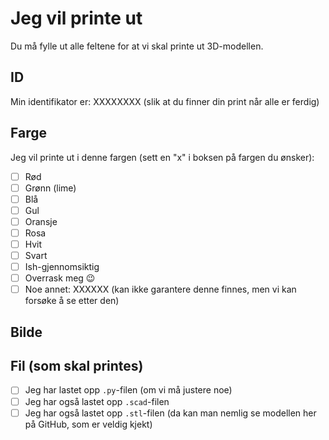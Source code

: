 # Jeg vil printe ut

Du må fylle ut alle feltene for at vi skal printe ut 3D-modellen.

## ID

Min identifikator er: XXXXXXXX (slik at du finner din print når alle er ferdig)

## Farge

Jeg vil printe ut i denne fargen (sett en "x" i boksen på fargen du ønsker):

- [ ] Rød
- [ ] Grønn (lime)
- [ ] Blå
- [ ] Gul
- [ ] Oransje
- [ ] Rosa
- [ ] Hvit
- [ ] Svart
- [ ] Ish-gjennomsiktig
- [ ] Overrask meg 😉
- [ ] Noe annet: XXXXXX (kan ikke garantere denne finnes, men vi kan forsøke å se etter den)

## Bilde

<!-- Last opp et bilde her. Du kan bare dra bildet inn hit eller Ctrl-paste det om det er på clipboard. -->

## Fil (som skal printes)

<!-- Du må legge til `.py`-filen din her, gjerne sammen med `.scad`- og `.stl`-filen. -->

- [ ] Jeg har lastet opp `.py`-filen (om vi må justere noe)
- [ ] Jeg har også lastet opp `.scad`-filen
- [ ] Jeg har også lastet opp `.stl`-filen (da kan man nemlig se modellen her på GitHub, som er veldig kjekt)
